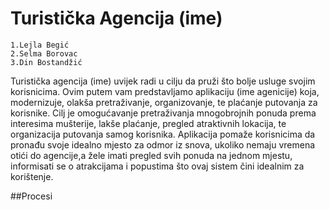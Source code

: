 # Turistička Agencija (ime)
```
1.Lejla Begić
2.Selma Borovac
3.Din Bostandžić
```
Turistička agencija (ime) uvijek radi u cilju da pruži što bolje usluge svojim korisnicima. Ovim putem vam predstavljamo aplikaciju (ime agenicije) koja, modernizuje, olakša pretraživanje, organizovanje, te plaćanje putovanja za korisnike. Cilj je omogućavanje pretraživanja mnogobrojnih ponuda prema interesima mušterije, lakše plaćanje, pregled atraktivnih lokacija, te organizacija putovanja samog korisnika. Aplikacija pomaže korisnicima da pronađu svoje idealno mjesto za odmor iz snova, ukoliko nemaju vremena otići do agencije,a žele imati pregled svih ponuda na jednom mjestu, informisati se o atrakcijama i popustima što ovaj sistem čini idealnim za korištenje.

##Procesi



